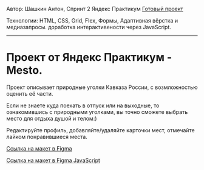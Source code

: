 Автор: Шашкин Антон, Спринт 2 Яндекс Практикум
[Готовый проект](https://astonae.github.io/mesto-project/)

Технологии: HTML, CSS, Grid, Flex, Формы, Адаптивная вёрстка и медиазапросы. доработка интерактивености через JavaScript.

___________________________
# Проект от Яндекс Практикум - Mesto.

Проект описывает природные уголки Кавказа России, с возмложностью оценить её части.

Если не знаете куда поехать в отпуск или на выходные, то ознакомившись с природными уголками, вы точно сможете выбрать место для отдыха душой и телом:)

Редактируйте профиль, добавляйте/удаляйте карточки мест, отмечайте лайком понравившиеся места.

[Ссылка на макет в Figma](https://www.figma.com/file/2cn9N9jSkmxD84oJik7xL7/JavaScript.-Sprint-4?node-id=0%3A1)

[Ссылка на макет в Figma JavaScript](https://www.figma.com/file/bjyvbKKJN2naO0ucURl2Z0/JavaScript.-Sprint-5?node-id=50160%3A2&t=DMskKDgwWTAudGfo-0)

